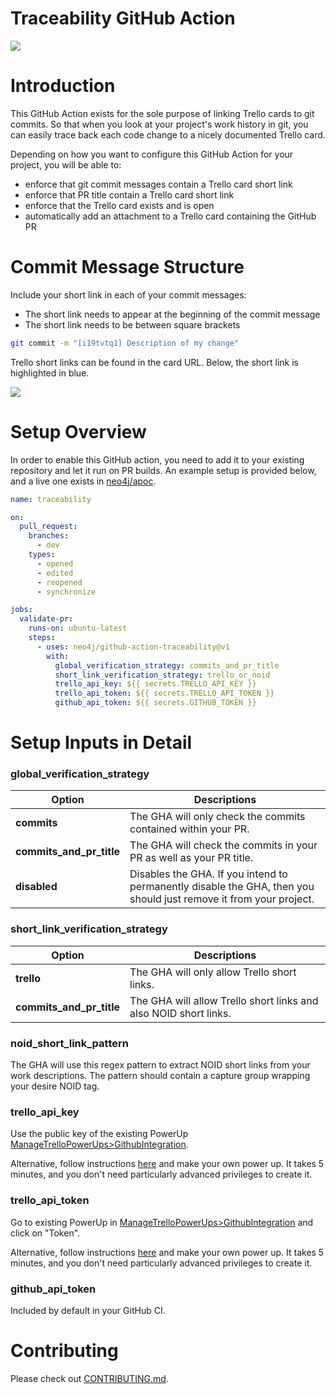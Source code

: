 # Traceability GitHub Action

![](assets/trello-github.png)

# Introduction

This GitHub Action exists for the sole purpose of linking Trello cards to git commits. So that when you look at your
project's work history in git, you can easily trace back each code change to a nicely documented Trello card. 

Depending on how you want to configure this GitHub Action for your project, you will be able to:
- enforce that git commit messages contain a Trello card short link
- enforce that PR title contain a Trello card short link
- enforce that the Trello card exists and is open
- automatically add an attachment to a Trello card containing the GitHub PR

# Commit Message Structure

Include your short link in each of your commit messages: 
- The short link needs to appear at the beginning of the commit message 
- The short link needs to be between square brackets

```bash
git commit -m "[i19tvtq1] Description of my change"
```

Trello short links can be found in the card URL. Below, the short link is highlighted in blue.

![](assets/trello-short-link.png)

# Setup Overview

In order to enable this GitHub action, you need to add it to your existing repository and let it run on PR builds. An 
example setup is provided below, and a live one exists in 
[neo4j/apoc](https://github.com/neo4j/apoc/tree/dev/.github/workflows).

```yml
name: traceability

on:
  pull_request:
    branches:
      - dev
    types:
      - opened
      - edited
      - reopened
      - synchronize

jobs:
  validate-pr:
    runs-on: ubuntu-latest
    steps:
      - uses: neo4j/github-action-traceability@v1
        with:
          global_verification_strategy: commits_and_pr_title
          short_link_verification_strategy: trello_or_noid
          trello_api_key: ${{ secrets.TRELLO_API_KEY }}
          trello_api_token: ${{ secrets.TRELLO_API_TOKEN }}
          github_api_token: ${{ secrets.GITHUB_TOKEN }}
```

# Setup Inputs in Detail

### global_verification_strategy

| Option                   | Descriptions                                                                                                      |
|--------------------------|-------------------------------------------------------------------------------------------------------------------|
| **commits**              | The GHA will only check the commits contained within your PR.                                                     |
| **commits_and_pr_title** | The GHA will check the commits in your PR as well as your PR title.                                               |
| **disabled**             | Disables the GHA. If you intend to permanently disable the GHA, then you should just remove it from your project. |

### short_link_verification_strategy

| Option                    | Descriptions                                                     |
|---------------------------|------------------------------------------------------------------|
| **trello**                | The GHA will only allow Trello short links.                      |
| **commits_and_pr_title**  | The GHA will allow Trello short links and also NOID short links. |

### noid_short_link_pattern

The GHA will use this regex pattern to extract NOID short links from your work descriptions. The pattern should contain 
a capture group wrapping your desire NOID tag.

### trello_api_key

Use the public key of the existing PowerUp [ManageTrelloPowerUps>GithubIntegration](https://trello.com/power-ups/639711253572cf0030b9bb20/edit/api-key).

Alternative, follow instructions [here](https://developer.atlassian.com/cloud/trello/guides/rest-api/api-introduction/#managing-your-api-key) 
and make your own power up. It takes 5 minutes, and you don't need particularly advanced privileges to create it.

### trello_api_token

Go to existing PowerUp in [ManageTrelloPowerUps>GithubIntegration](https://trello.com/power-ups/639711253572cf0030b9bb20/edit/api-key) 
and click on "Token".

Alternative, follow instructions [here](https://developer.atlassian.com/cloud/trello/guides/rest-api/api-introduction/#managing-your-api-key)
and make your own power up. It takes 5 minutes, and you don't need particularly advanced privileges to create it.

### github_api_token

Included by default in your GitHub CI.

# Contributing

Please check out [CONTRIBUTING.md](CONTRIBUTING.md).
